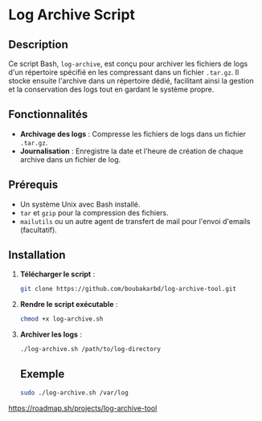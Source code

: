 # Log Archive Script

## Description

Ce script Bash, `log-archive`, est conçu pour archiver les fichiers de logs d'un répertoire spécifié en les compressant dans un fichier `.tar.gz`. Il stocke ensuite l'archive dans un répertoire dédié, facilitant ainsi la gestion et la conservation des logs tout en gardant le système propre.

## Fonctionnalités

- **Archivage des logs** : Compresse les fichiers de logs dans un fichier `.tar.gz`.
- **Journalisation** : Enregistre la date et l'heure de création de chaque archive dans un fichier de log.

## Prérequis

- Un système Unix avec Bash installé.
- `tar` et `gzip` pour la compression des fichiers.
- `mailutils` ou un autre agent de transfert de mail pour l'envoi d'emails (facultatif).

## Installation

1. **Télécharger le script** :
   ```bash
   git clone https://github.com/boubakarbd/log-archive-tool.git
   ```

2. **Rendre le script exécutable** :
   ```bash
   chmod +x log-archive.sh
   ```
3. **Archiver les logs** :
   ```bash
   ./log-archive.sh /path/to/log-directory
   ```
   ## Exemple
   ```bash
   sudo ./log-archive.sh /var/log
   ```





https://roadmap.sh/projects/log-archive-tool